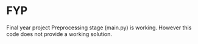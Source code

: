 # FYP
Final year project
Preprocessing stage (main.py) is working.
However this code does not provide a working solution.
